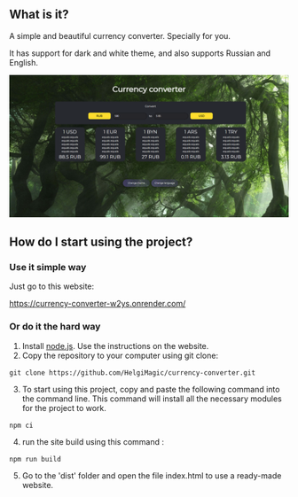 ## What is it?

A simple and beautiful currency converter. Specially for you.

It has support for dark and white theme, and also supports Russian and English.

![Alt text](public/website.png)

## How do I start using the project?

### Use it simple way
Just go to this website:

https://currency-converter-w2ys.onrender.com/ 

### Or do it the hard way

1. Install [node.js](https://nodejs.org/). Use the instructions on the website.
2. Copy the repository to your computer using git clone:
```
git clone https://github.com/HelgiMagic/currency-converter.git
```
3. To start using this project, copy and paste the following command into the command line. This command will install all the necessary modules for the project to work.
```
npm ci
```
4. run the site build using this command : 
```
npm run build
```
5. Go to the 'dist' folder and open the file index.html to use a ready-made website.

